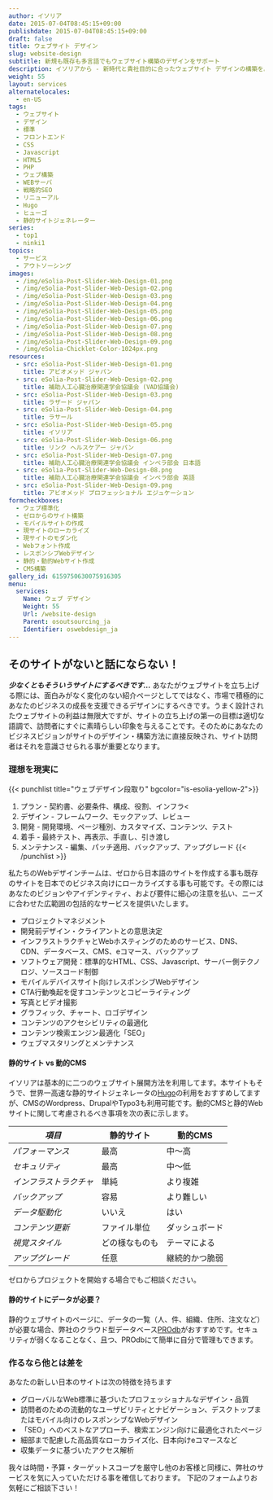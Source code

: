 ```yaml
---
author: イソリア
date: 2015-07-04T08:45:15+09:00
publishdate: 2015-07-04T08:45:15+09:00
draft: false
title: ウェブサイト デザイン
slug: website-design
subtitle: 新規も既存も多言語でもウェブサイト構築のデザインをサポート
description: イソリアから - 新時代と貴社目的に合ったウェブサイト デザインの構築を。新規、既存、多言語でもどうぞ。
weight: 55
layout: services
alternatelocales:
  - en-US
tags:
  - ウェブサイト
  - デザイン
  - 標準
  - フロントエンド
  - CSS
  - Javascript
  - HTML5
  - PHP
  - ウェブ構築
  - WEBサーバ
  - 戦略的SEO
  - リニューアル
  - Hugo
  - ヒューゴ
  - 静的サイトジェネレーター
series:
  - top1
  - ninki1
topics:
  - サービス
  - アウトソーシング
images:
  - /img/eSolia-Post-Slider-Web-Design-01.png
  - /img/eSolia-Post-Slider-Web-Design-02.png
  - /img/eSolia-Post-Slider-Web-Design-03.png
  - /img/eSolia-Post-Slider-Web-Design-04.png
  - /img/eSolia-Post-Slider-Web-Design-05.png
  - /img/eSolia-Post-Slider-Web-Design-06.png
  - /img/eSolia-Post-Slider-Web-Design-07.png
  - /img/eSolia-Post-Slider-Web-Design-08.png
  - /img/eSolia-Post-Slider-Web-Design-09.png  
  - /img/eSolia-Chicklet-Color-1024px.png
resources:
  - src: eSolia-Post-Slider-Web-Design-01.png
    title: アビオメッド ジャパン
  - src: eSolia-Post-Slider-Web-Design-02.png
    title: 補助人工心臓治療関連学会協議会 (VAD協議会)
  - src: eSolia-Post-Slider-Web-Design-03.png
    title: ラザード ジャパン
  - src: eSolia-Post-Slider-Web-Design-04.png
    title: ラサール
  - src: eSolia-Post-Slider-Web-Design-05.png
    title: イソリア
  - src: eSolia-Post-Slider-Web-Design-06.png
    title: リンク ヘルスケアー ジャパン
  - src: eSolia-Post-Slider-Web-Design-07.png
    title: 補助人工心臓治療関連学会協議会 インペラ部会 日本語
  - src: eSolia-Post-Slider-Web-Design-08.png
    title: 補助人工心臓治療関連学会協議会 インペラ部会 英語
  - src: eSolia-Post-Slider-Web-Design-09.png
    title: アビオメッド プロフェッショナル エジュケーション
formcheckboxes:
  - ウェブ標準化
  - ゼロからのサイト構築
  - モバイルサイトの作成
  - 現サイトのローカライズ
  - 現サイトのモダン化
  - Webフォント作成
  - レスポンシブWebデザイン
  - 静的・動的Webサイト作成
  - CMS構築
gallery_id: 6159750630075916305
menu:
  services:
    Name: ウェブ デザイン
    Weight: 55
    Url: /website-design
    Parent: osoutsourcing_ja
    Identifier: oswebdesign_ja
---
```


## そのサイトがないと<wbr><nobr>話にならない！</nobr>

**_少なくともそういうサイトにするべきです…_** あなたがウェブサイトを立ち上げる際には、面白みがなく変化のない紹介ページとしてではなく、市場で積極的にあなたのビジネスの成長を支援できるデザインにするべきです。うまく設計されたウェブサイトの利益は無限大ですが、サイトの立ち上げの第一の目標は適切な語調で、訪問者にすぐに素晴らしい印象を与えることです。そのためにあなたのビジネスビジョンがサイトのデザイン・構築方法に直接反映され、サイト訪問者はそれを意識させられる事が重要となります。

### 理想を現実に

{{< punchlist title="ウェブデザイン段取り" bgcolor="is-esolia-yellow-2">}}
1. プラン - 契約書、必要条件、構成、役割、インフラ<
1. デザイン - フレームワーク、モックアップ、レビュー
1. 開発 - 開発環境、ページ種別、カスタマイズ、コンテンツ、テスト
1. 着手 - 最終テスト、再表示、手直し、引き渡し
1. メンテナンス - 編集、パッチ適用、バックアップ、アップグレード
{{< /punchlist >}}

私たちのWebデザインチームは、ゼロから日本語のサイトを作成する事も既存のサイトを日本でのビジネス向けにローカライズする事も可能です。その際にはあなたのビジョンやアイデンティティ、および要件に細心の注意を払い、ニーズに合わせた広範囲の包括的なサービスを提供いたします。

* プロジェクトマネジメント
* 開発前デザイン・クライアントとの意思決定
* インフラストラクチャとWebホスティングのためのサービス、DNS、CDN、データベース、CMS、eコマース、バックアップ
* ソフトウェア開発：標準的なHTML、CSS、Javascript、サーバー側テクノロジ、ソースコード制御
* モバイルデバイスサイト向けレスポンシブWebデザイン
* CTA行動喚起を促すコンテンツとコピーライティング
* 写真とビデオ撮影
* グラフィック、チャート、ロゴデザイン
* コンテンツのアクセシビリティの最適化
* コンテンツ検索エンジン最適化「SEO」
* ウェブマスタリングとメンテナンス

#### 静的サイト vs 動的CMS

イソリアは基本的に二つのウェブサイト展開方法を利用してます。本サイトもそうで、世界一高速な静的サイトジェネレータの[Hugo](https://gohugo.io/)の利用をおすすめしてますが、CMSのWordpress、DrupalやTypo3も利用可能です。動的CMSと静的Webサイトに関して考慮されるべき事項を次の表に示します。

_項目_  |静的サイト    | 動的CMS
----------|----------|------
_パフォーマンス_    |最高       |中〜高
_セキュリティ_       |最高    |中〜低
_インフラストラクチャ_       |単純    |より複雑
_バックアップ_     |容易     |より難しい
_データ駆動化_  |いいえ     |はい
_コンテンツ更新_  |ファイル単位    |ダッシュボード
_視覚スタイル_   | どの様なものも   |テーマによる
_アップグレード_    |任意   |継続的かつ脆弱

ゼロからプロジェクトを開始する場合でもご相談ください。

#### 静的サイトにデータが必要？ 

静的ウェブサイトのページに、データの一覧（人、件、組織、住所、注文など）が必要な場合、弊社のクラウド型データベース[PROdb](/prodb)がおすすめです。セキュリティが弱くなることなく、且つ、PROdbにて簡単に自分で管理もできます。

### 作るなら他とは差を

あなたの新しい日本のサイトは次の特徴を持ちます

* グローバルなWeb標準に基づいたプロフェッショナルなデザイン・品質
* 訪問者のための流動的なユーザビリティとナビゲーション、デスクトップまたはモバイル向けのレスポンシブなWebデザイン
* 「SEO」へのベストなアプローチ、検索エンジン向けに最適化されたページ
* 細部まで配慮した高品質なローカライズ化、日本向けeコマースなど
* 収集データに基づいたアクセス解析

我々は時間・予算・ターゲットスコープを厳守し他のお客様と同様に、弊社のサービスを気に入っていただける事を確信しております。
下記のフォームよりお気軽にご相談下さい！
